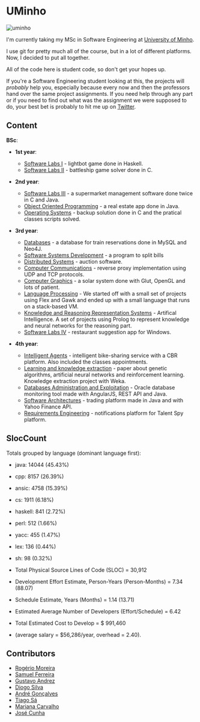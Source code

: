 # UMinho

![uminho](http://www4.di.uminho.pt/~jmf/IMAGES/um_eeng.gif)

I'm currently taking my MSc in Software Engineering at [University of Minho](https://www.uminho.pt/EN/).

I use git for pretty much all of the course, but in a lot of different platforms. Now, I decided to put all together.

All of the code here is student code, so don't get your hopes up.

If you're a Software Engineering student looking at this, the projects will *probably* help you, especially because every now and then the professors hand over the same project assignments. If you need help through any part or if you need to find out what was the assignment we were supposed to do, your best bet is probably to hit me up on [Twitter](https://twitter.com/rgllm).

## Content

**BSc**:

* **1st year**:
    - [Software Labs I](https://github.com/rgllm/uminho/tree/master/01/LI1) - lightbot game done in Haskell.
    - [Software Labs II](https://github.com/rgllm/uminho/tree/master/01/LI2) - battleship game solver done in C.

* **2nd year**:
    - [Software Labs III](https://github.com/rgllm/uminho/tree/master/02/LI3) - a supermarket management software done twice in C and Java.
    - [Object Oriented Programming](https://github.com/rgllm/uminho/tree/master/02/POO) - a real estate app done in Java.
    - [Operating Systems](https://github.com/rgllm/uminho/tree/master/02/SO) - backup solution done in C and the pratical classes scripts solved.

* **3rd year**:
    - [Databases](https://github.com/rgllm/uminho/tree/master/03/BD/mysql)  - a database for train reservations done in MySQL and Neo4J.
    - [Software Systems Development](https://github.com/rgllm/uminho/tree/master/03/DSS/) - a program to split bills
    - [Distributed Systems](https://github.com/rgllm/uminho/tree/master/03/SD) - auction software.
    - [Computer Communications](https://github.com/rgllm/uminho/tree/master/03/CC) - reverse proxy implementation using UDP and TCP protocols.
    - [Computer Graphics](https://github.com/rgllm/uminho/tree/master/03/CG) - a solar system done with Glut, OpenGL and lots of patient.
    - [Language Processing](https://github.com/rgllm/uminho/tree/master/03/PL) - We started off with a small set of projects using Flex and Gawk and ended up with a small language that runs on a stack-based VM.
    - [Knowledge and Reasoning Representation Systems](https://github.com/rgllm/uminho/tree/master/03/SRCR) - Artifical Intelligence. A set of projects using Prolog to represent knowledge and neural networks for the reasoning part.
    - [Software Labs IV](https://github.com/rgllm/uminho/tree/master/03/LI4) - restaurant suggestion app for Windows.

* **4th year**:
    - [Intelligent Agents](https://github.com/rgllm/uminho/tree/master/04/AI)  - intelligent bike-sharing service with a CBR platform. Also included the classes appointments.
    - [Learning and knowledge extraction](https://github.com/rgllm/uminho/tree/master/04/AEC) - paper about genetic algorithms, artificial neural networks and reinforcement learning. Knowledge extraction project with Weka.
    - [Databases Administration and Exploitation](https://github.com/rgllm/uminho/tree/master/04/AEBD) - Oracle database monitoring tool made with AngularJS, REST API and Java.
    - [Software Architectures](https://github.com/rgllm/uminho/tree/master/04/AS) - trading platform made in Java and with Yahoo Finance API.
    - [Requirements Engineering](https://github.com/rgllm/uminho/tree/master/04/ER) - notifications platform for Talent Spy platform.

## SlocCount


Totals grouped by language (dominant language first):
- java:         14044 (45.43%)
- cpp:           8157 (26.39%)
- ansic:         4758 (15.39%)
- cs:            1911 (6.18%)
- haskell:        841 (2.72%)
- perl:           512 (1.66%)
- yacc:           455 (1.47%)
- lex:            136 (0.44%)
- sh:              98 (0.32%)


- Total Physical Source Lines of Code (SLOC)                = 30,912
- Development Effort Estimate, Person-Years (Person-Months) = 7.34 (88.07)
- Schedule Estimate, Years (Months)                         = 1.14 (13.71)
- Estimated Average Number of Developers (Effort/Schedule)  = 6.42
- Total Estimated Cost to Develop                           = $ 991,460
- (average salary = $56,286/year, overhead = 2.40).
                          
                          
## Contributors

* [Rogério Moreira](https://github.com/rgllm)
* [Samuel Ferreira](https://github.com/munybt)
* [Gustavo Andrez](https://github.com/Gandrez)
* [Diogo Silva](https://github.com/dios95)
* [André Gonçalves](https://github.com/Simbs38)
* [Tiago Sá](https://github.com/ReiDeGuisande)
* [Mariana Carvalho](https://github.com/mcarvalho13)
* [José Cunha](https://github.com/JoseCunha96)